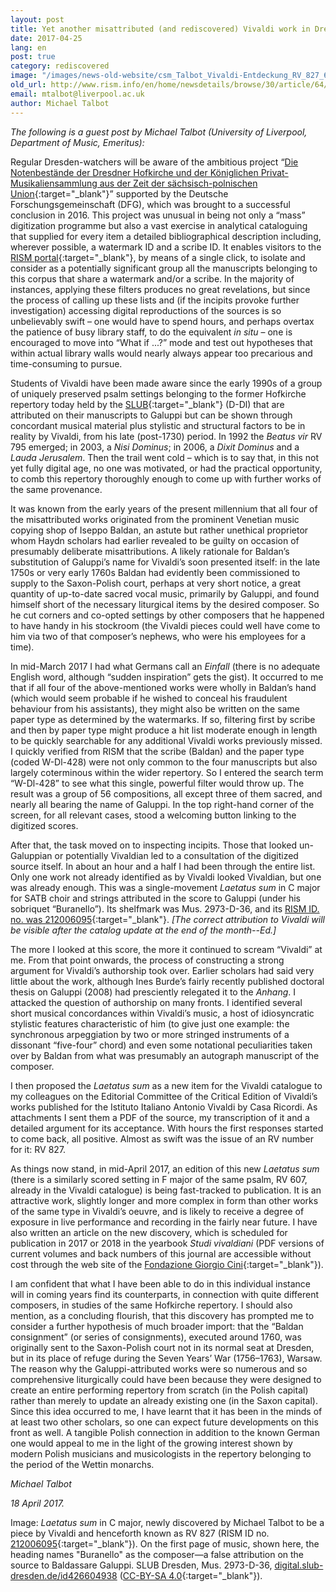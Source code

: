 ```yaml
---
layout: post
title: Yet another misattributed (and rediscovered) Vivaldi work in Dresden
date: 2017-04-25
lang: en
post: true
category: rediscovered
image: "/images/news-old-website/csm_Talbot_Vivaldi-Entdeckung_RV_827_64cc70cc09.jpg"
old_url: http://www.rism.info/en/home/newsdetails/browse/30/article/64/yet-another-misattributed-and-rediscovered-vivaldi-work-in-dresden.html
email: mtalbot@liverpool.ac.uk
author: Michael Talbot
---
```


_The following is a guest post by Michael Talbot (University of Liverpool, Department of Music, Emeritus):_

Regular Dresden-watchers will be aware of the ambitious project “[Die Notenbestände der Dresdner Hofkirche und der Königlichen Privat-Musikaliensammlung aus der Zeit der sächsisch-polnischen Union](http://hofmusik.slub-dresden.de/en/themes/court-church-and-royal-private-music-collection/){:target="_blank"}” supported by the Deutsche Forschungsgemeinschaft (DFG), which was brought to a successful conclusion in 2016. This project was unusual in being not only a “mass” digitization programme but also a vast exercise in analytical cataloguing that supplied for every item a detailed bibliographical description including, wherever possible, a watermark ID and a scribe ID. It enables visitors to the [RISM portal](https://opac.rism.info/){:target="_blank"}, by means of a single click, to isolate and consider as a potentially significant group all the manuscripts belonging to this corpus that share a watermark and/or a scribe. In the majority of instances, applying these filters produces no great revelations, but since the process of calling up these lists and (if the incipits provoke further investigation) accessing digital reproductions of the sources is so unbelievably swift – one would have to spend hours, and perhaps overtax the patience of busy library staff, to do the equivalent _in situ_ – one is encouraged to move into “What if ...?” mode and test out hypotheses that within actual library walls would nearly always appear too precarious and time-consuming to pursue.

Students of Vivaldi have been made aware since the early 1990s of a group of uniquely preserved psalm settings belonging to the former Hofkirche repertory today held by the [SLUB](https://www.slub-dresden.de/startseite/){:target="_blank"} (D-Dl) that are attributed on their manuscripts to Galuppi but can be shown through concordant musical material plus stylistic and structural factors to be in reality by Vivaldi, from his late (post-1730) period. In 1992 the _Beatus vir_ RV 795 emerged; in 2003, a _Nisi Dominus_; in 2006, a _Dixit Dominus_ and a _Lauda Jerusalem_. Then the trail went cold – which is to say that, in this not yet fully digital age, no one was motivated, or had the practical opportunity, to comb this repertory thoroughly enough to come up with further works of the same provenance.

It was known from the early years of the present millennium that all four of the misattributed works originated from the prominent Venetian music copying shop of Iseppo Baldan, an astute but rather unethical proprietor whom Haydn scholars had earlier revealed to be guilty on occasion of presumably deliberate misattributions. A likely rationale for Baldan’s substitution of Galuppi’s name for Vivaldi’s soon presented itself: in the late 1750s or very early 1760s Baldan had evidently been commissioned to supply to the Saxon-Polish court, perhaps at very short notice, a great quantity of up-to-date sacred vocal music, primarily by Galuppi, and found himself short of the necessary liturgical items by the desired composer. So he cut corners and co-opted settings by other composers that he happened to have handy in his stockroom (the Vivaldi pieces could well have come to him via two of that composer’s nephews, who were his employees for a time).

In mid-March 2017 I had what Germans call an _Einfall_ (there is no adequate English word, although “sudden inspiration” gets the gist). It occurred to me that if all four of the above-mentioned works were wholly in Baldan’s hand (which would seem probable if he wished to conceal his fraudulent behaviour from his assistants), they might also be written on the same paper type as determined by the watermarks. If so, filtering first by scribe and then by paper type might produce a hit list moderate enough in length to be quickly searchable for any additional Vivaldi works previously missed. I quickly verified from RISM that the scribe (Baldan) and the paper type (coded W-Dl-428) were not only common to the four manuscripts but also largely coterminous within the wider repertory. So I entered the search term “W-Dl-428” to see what this single, powerful filter would throw up. The result was a group of 56 compositions, all except three of them sacred, and nearly all bearing the name of Galuppi. In the top right-hand corner of the screen, for all relevant cases, stood a welcoming button linking to the digitized scores.

After that, the task moved on to inspecting incipits. Those that looked un-Galuppian or potentially Vivaldian led to a consultation of the digitized source itself. In about an hour and a half I had been through the entire list. Only one work not already identified as by Vivaldi looked Vivaldian, but one was already enough. This was a single-movement _Laetatus sum_ in C major for SATB choir and strings attributed in the score to Galuppi (under his sobriquet “Buranello”). Its shelfmark was Mus. 2973-D-36, and its [RISM ID. no. was 212006095](https://opac.rism.info/search?id=212006095&Language=en){:target="_blank"}. _[The correct attribution to Vivaldi will be visible after the catalog update at the end of the month--Ed.]_

The more I looked at this score, the more it continued to scream “Vivaldi” at me. From that point onwards, the process of constructing a strong argument for Vivaldi’s authorship took over. Earlier scholars had said very little about the work, although Ines Burde’s fairly recently published doctoral thesis on Galuppi (2008) had presciently relegated it to the _Anhang_. I attacked the question of authorship on many fronts. I identified several short musical concordances within Vivaldi’s music, a host of idiosyncratic stylistic features characteristic of him (to give just one example: the synchronous arpeggiation by two or more stringed instruments of a dissonant “five-four” chord) and even some notational peculiarities taken over by Baldan from what was presumably an autograph manuscript of the composer.

I then proposed the _Laetatus sum_ as a new item for the Vivaldi catalogue to my colleagues on the Editorial Committee of the Critical Edition of Vivaldi’s works published for the Istituto Italiano Antonio Vivaldi by Casa Ricordi. As attachments I sent them a PDF of the source, my transcription of it and a detailed argument for its acceptance. With hours the first responses started to come back, all positive. Almost as swift was the issue of an RV number for it: RV 827.

As things now stand, in mid-April 2017, an edition of this new _Laetatus sum_ (there is a similarly scored setting in F major of the same psalm, RV 607, already in the Vivaldi catalogue) is being fast-tracked to publication. It is an attractive work, slightly longer and more complex in form than other works of the same type in Vivaldi’s oeuvre, and is likely to receive a degree of exposure in live performance and recording in the fairly near future. I have also written an article on the new discovery, which is scheduled for publication in 2017 or 2018 in the yearbook _Studi vivaldiani_ (PDF versions of current volumes and back numbers of this journal are accessible without cost through the web site of the [Fondazione Giorgio Cini](http://www.cini.it/publications/studi-vivaldiani-16){:target="_blank"}).

I am confident that what I have been able to do in this individual instance will in coming years find its counterparts, in connection with quite different composers, in studies of the same Hofkirche repertory. I should also mention, as a concluding flourish, that this discovery has prompted me to consider a further hypothesis of much broader import: that the “Baldan consignment” (or series of consignments), executed around 1760, was originally sent to the Saxon-Polish court not in its normal seat at Dresden, but in its place of refuge during the Seven Years’ War (1756–1763), Warsaw. The reason why the Galuppi-attributed works were so numerous and so comprehensive liturgically could have been because they were designed to create an entire performing repertory from scratch (in the Polish capital) rather than merely to update an already existing one (in the Saxon capital). Since this idea occurred to me, I have learnt that it has been in the minds of at least two other scholars, so one can expect future developments on this front as well. A tangible Polish connection in addition to the known German one would appeal to me in the light of the growing interest shown by modern Polish musicians and musicologists in the repertory belonging to the period of the Wettin monarchs.


_Michael Talbot_

_18 April 2017._

Image: _Laetatus sum_ in C major, newly discovered by Michael Talbot to be a piece by Vivaldi and henceforth known as RV 827 (RISM ID no. [212006095](https://opac.rism.info/search?id=212006095&Language=en){:target="_blank"}). On the first page of music, shown here, the heading names "Buranello" as the composer—a false attribution on the source to Baldassare Galuppi.
SLUB Dresden, Mus. 2973-D-36, [digital.slub-dresden.de/id426604938](http://digital.slub-dresden.de/id426604938) ([CC-BY-SA 4.0](http://creativecommons.org/licenses/by-sa/4.0/deed.de){:target="_blank"}).